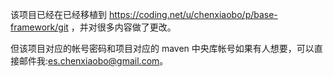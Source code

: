 该项目已经在已经移植到 https://coding.net/u/chenxiaobo/p/base-framework/git ，并对很多内容做了更改。

但该项目对应的帐号密码和项目对应的 maven 中央库帐号如果有人想要，可以直接邮件我:es.chenxiaobo@gmail.com。
